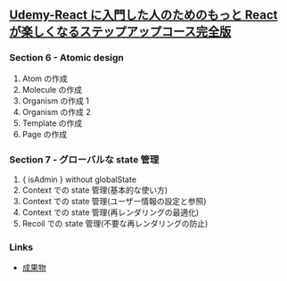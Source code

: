 ## [Udemy-React に入門した人のためのもっと React が楽しくなるステップアップコース完全版](https://www.udemy.com/course/react_stepup/learn/lecture/24823454#overview)

### Section 6 - Atomic design

1. Atom の作成
2. Molecule の作成
3. Organism の作成 1
4. Organism の作成 2
5. Template の作成
6. Page の作成

### Section 7 - グローバルな state 管理

1. { isAdmin } without globalState
2. Context での state 管理(基本的な使い方)
3. Context での state 管理(ユーザー情報の設定と参照)
4. Context での state 管理(再レンダリングの最適化)
5. Recoil での state 管理(不要な再レンダリングの防止)

### Links

- [成果物](https://ui3jgm.csb.app/)
